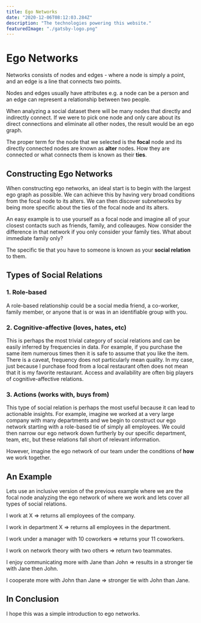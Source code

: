 ```yaml
---
title: Ego Networks
date: "2020-12-06T08:12:03.284Z"
description: "The technologies powering this website."
featuredImage: "./gatsby-logo.png"
---
```


# Ego Networks

Networks consists of nodes and edges - where a node is simply a point, and an edge is a line that connects two points.

Nodes and edges usually have attributes e.g. a node can be a person and an edge can represent a relationship between two people.

When analyzing a social dataset there will be many nodes that directly and indirectly connect. If we were to pick one node and only care about its direct connections and eliminate all other nodes, the result would be an ego graph.

The proper term for the node that we selected is the **focal** node and its directly connected nodes are known as **alter** nodes. How they are connected or what connects them is known as their **ties**.

## Constructing Ego Networks

When constructing ego networks, an ideal start is to begin with the largest ego graph as possible. We can achieve this by having very broad conditions from the focal node to its alters. We can then discover subnetworks by being more specific about the ties of the focal node and its alters. 

An easy example is to use yourself as a focal node and imagine all of your closest contacts such as friends, family, and colleauges. Now consider the difference in that network if you only consider your family ties. What about immediate family only?

The specific tie that you have to someone is known as your **social relation** to them.

## Types of Social Relations

### 1. Role-based

A role-based relationship could be a social media friend, a co-worker, family member, or  anyone that is or was in an identifiable group with you.

### 2. Cognitive-affective (loves, hates, etc)

This is perhaps the most trivial category of social relations and can be easily inferred by frequencies in data. For example, if you purchase the same item numerous times then it is safe to assume that you like the item. There is a caveat, frequency does not particularly mean quality. In my case, just because I purchase food from a local restaurant often does not mean that it is my favorite restaurant. Access and availability are often big players of cognitive-affective relations.

### 3. Actions (works with, buys from)

This type of social relation is perhaps the most useful because it can lead to actionable insights. For example, imagine we worked at a very large company with many departments and we begin to construct our ego network starting with a role-based tie of simply all employees. We could then narrow our ego network down furtherly by our specific department, team, etc, but these relations fall short of relevant information.

However, imagine the ego network of our team under the conditions of **how** we work together.

## An Example

Lets use an inclusive version of the previous example where we are the focal node analyzing the ego network of where we work and lets cover all types of social relations.

I work at X => returns all employees of the company. 

I work in department X => returns all employees in the department.

I work under a manager with 10 coworkers => returns your 11 coworkers.

I work on network theory with two others => return two teammates.

I enjoy communicating more with Jane than John => results in a stronger tie with Jane then John.

I cooperate more with John than Jane => stronger tie with John than Jane.

## In Conclusion

I hope this was a simple introduction to ego networks. 